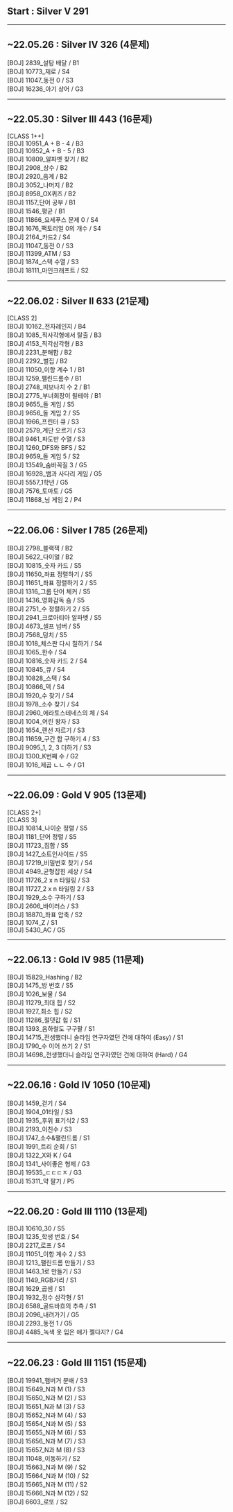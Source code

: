 ## Start : Silver V 291

-----------------
## ~22.05.26 : Silver IV 326 (4문제)
[BOJ] 2839_설탕 배달 / B1  
[BOJ] 10773_제로 / S4  
[BOJ] 11047_동전 0 / S3  
[BOJ] 16236_아기 상어 / G3  

-----------------
## ~22.05.30 : Silver III 443 (16문제)
[CLASS 1++]  
[BOJ] 10951_A + B - 4 / B3  
[BOJ] 10952_A + B - 5 / B3  
[BOJ] 10809_알파벳 찾기 / B2  
[BOJ] 2908_상수 / B2  
[BOJ] 2920_음계 / B2  
[BOJ] 3052_나머지 / B2  
[BOJ] 8958_OX퀴즈 / B2  
[BOJ] 1157_단어 공부 / B1  
[BOJ] 1546_평균 / B1  
[BOJ] 11866_요세푸스 문제 0 / S4  
[BOJ] 1676_팩토리얼 0의 개수 / S4  
[BOJ] 2164_카드2 / S4  
[BOJ] 11047_동전 0 / S3  
[BOJ] 11399_ATM / S3      
[BOJ] 1874_스택 수열 / S3  
[BOJ] 18111_마인크래프트 / S2  

-----------------
## ~22.06.02 : Silver II 633 (21문제)
[CLASS 2]  
[BOJ] 10162_전자레인지 / B4  
[BOJ] 1085_직사각형에서 탈출 / B3  
[BOJ] 4153_직각삼각형 / B3  
[BOJ] 2231_분해합 / B2  
[BOJ] 2292_벌집 / B2  
[BOJ] 11050_이항 계수 1 / B1  
[BOJ] 1259_펠린드롬수 / B1  
[BOJ] 2748_피보나치 수 2 / B1  
[BOJ] 2775_부녀회장이 될테야 / B1  
[BOJ] 9655_돌 게임 / S5  
[BOJ] 9656_돌 게임 2 / S5  
[BOJ] 1966_프린터 큐 / S3  
[BOJ] 2579_계단 오르기 / S3  
[BOJ] 9461_파도반 수열 / S3  
[BOJ] 1260_DFS와 BFS / S2  
[BOJ] 9659_돌 게임 5 / S2  
[BOJ] 13549_숨바꼭질 3 / G5  
[BOJ] 16928_뱀과 사다리 게임 / G5  
[BOJ] 5557_1학년 / G5  
[BOJ] 7576_토마토 / G5  
[BOJ] 11868_님 게임 2 / P4  

-----------------
## ~22.06.06 : Silver I 785 (26문제)  
[BOJ] 2798_블랙잭 / B2  
[BOJ] 5622_다이얼 / B2  
[BOJ] 10815_숫자 카드 / S5  
[BOJ] 11650_좌표 정렬하기 / S5  
[BOJ] 11651_좌표 정렬하기 2 / S5  
[BOJ] 1316_그룹 단어 체커 / S5  
[BOJ] 1436_영화감독 숌 / S5   
[BOJ] 2751_수 정렬하기 2 / S5  
[BOJ] 2941_크로아티아 알파벳 / S5  
[BOJ] 4673_셀프 넘버 / S5  
[BOJ] 7568_덩치 / S5  
[BOJ] 1018_체스판 다시 칠하기 / S4  
[BOJ] 1065_한수 / S4  
[BOJ] 10816_숫자 카드 2 / S4  
[BOJ] 10845_큐 / S4  
[BOJ] 10828_스택 / S4  
[BOJ] 10866_덱 / S4  
[BOJ] 1920_수 찾기 / S4  
[BOJ] 1978_소수 찾기 / S4  
[BOJ] 2960_에라토스테네스의 체 / S4  
[BOJ] 1004_어린 왕자 / S3  
[BOJ] 1654_랜선 자르기 / S3  
[BOJ] 11659_구간 합 구하기 4 / S3  
[BOJ] 9095_1, 2, 3 더하기 / S3  
[BOJ] 1300_K번째 수 / G2  
[BOJ] 1016_제곱 ㄴㄴ 수 / G1  

-----------------
## ~22.06.09 : Gold V 905 (13문제)
[CLASS 2+]  
[CLASS 3]  
[BOJ] 10814_나이순 정렬 / S5  
[BOJ] 1181_단어 정렬 / S5  
[BOJ] 11723_집합 / S5  
[BOJ] 1427_소트인사이드 / S5  
[BOJ] 17219_비밀번호 찾기 / S4  
[BOJ] 4949_균형잡힌 세상 / S4  
[BOJ] 11726_2 x n 타일링 / S3  
[BOJ] 11727_2 x n 타일링 2 / S3  
[BOJ] 1929_소수 구하기 / S3  
[BOJ] 2606_바이러스 / S3  
[BOJ] 18870_좌표 압축 / S2  
[BOJ] 1074_Z / S1  
[BOJ] 5430_AC / G5  

-----------------
## ~22.06.13 : Gold IV 985 (11문제)
[BOJ] 15829_Hashing / B2  
[BOJ] 1475_방 번호 / S5  
[BOJ] 1026_보물 / S4  
[BOJ] 11279_최대 힙 / S2  
[BOJ] 1927_최소 힙 / S2  
[BOJ] 11286_절댓값 힙 / S1  
[BOJ] 1393_음하철도 구구팔 / S1  
[BOJ] 14715_전생했더니 슬라임 연구자였던 건에 대하여 (Easy) / S1  
[BOJ] 1790_수 이어 쓰기 2 / S1  
[BOJ] 14698_전생했더니 슬라임 연구자였던 건에 대하여 (Hard) / G4  

-----------------
## ~22.06.16 : Gold IV 1050 (10문제)
[BOJ] 1459_걷기 / S4  
[BOJ] 1904_01타일 / S3  
[BOJ] 1935_후위 표기식2 / S3  
[BOJ] 2193_이친수 / S3  
[BOJ] 1747_소수&팰린드롬 / S1  
[BOJ] 1991_트리 순회 / S1  
[BOJ] 1322_X와 K / G4  
[BOJ] 1341_사이좋은 형제 / G3  
[BOJ] 19535_ㄷㄷㄷㅈ / G3  
[BOJ] 15311_약 팔기 / P5  

-----------------
## ~22.06.20 : Gold III 1110 (13문제)
[BOJ] 10610_30 / S5  
[BOJ] 1235_학생 번호 / S4  
[BOJ] 2217_로프 / S4  
[BOJ] 11051_이항 계수 2 / S3  
[BOJ] 1213_팰린드롬 만들기 / S3  
[BOJ] 1463_1로 만들기 / S3  
[BOJ] 1149_RGB거리 / S1  
[BOJ] 1629_곱셈 / S1  
[BOJ] 1932_정수 삼각형 / S1  
[BOJ] 6588_골드바흐의 추측 / S1  
[BOJ] 2096_내려가기 / G5  
[BOJ] 2293_동전 1 / G5   
[BOJ] 4485_녹색 옷 입은 애가 젤다지? / G4  

-----------------
## ~22.06.23 : Gold III 1151 (15문제)
[BOJ] 19941_햄버거 분배 / S3  
[BOJ] 15649_N과 M (1) / S3  
[BOJ] 15650_N과 M (2) / S3  
[BOJ] 15651_N과 M (3) / S3  
[BOJ] 15652_N과 M (4) / S3  
[BOJ] 15654_N과 M (5) / S3  
[BOJ] 15655_N과 M (6) / S3  
[BOJ] 15656_N과 M (7) / S3  
[BOJ] 15657_N과 M (8) / S3  
[BOJ] 11048_이동하기 / S2  
[BOJ] 15663_N과 M (9) / S2  
[BOJ] 15664_N과 M (10) / S2  
[BOJ] 15665_N과 M (11) / S2  
[BOJ] 15666_N과 M (12) / S2  
[BOJ] 6603_로또 / S2  
